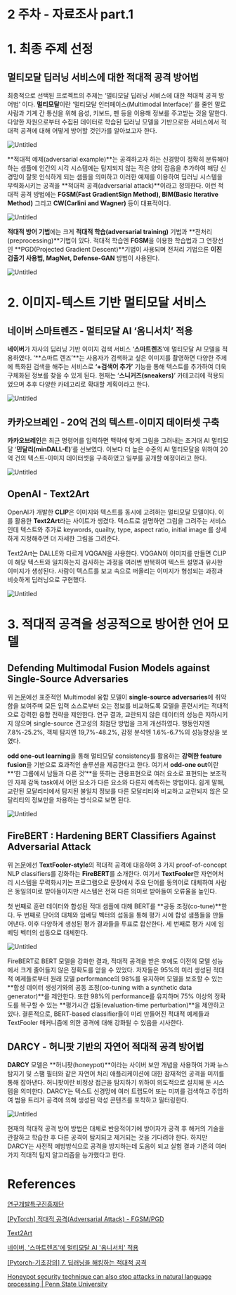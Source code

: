 # 2 주차 - 자료조사 part.1

# 1.  최종 주제 선정

## 멀티모달 딥러닝 서비스에 대한 적대적 공격 방어법

  최종적으로 선택된 프로젝트의 주제는 ‘멀티모달 딥러닝 서비스에 대한 적대적 공격 방어법’ 이다. **멀티모달**이란 ‘멀티모달 인터페이스(Multimodal Interface)’ 를 줄인 말로 사람과 기계 간 통신을 위해 음성, 키보드, 펜 등을 이용해 정보를 주고받는 것을 말한다. 다양한 자원으로부터 수집된 데이터로 학습된 딥러닝 모델을 기반으로한 서비스에서 적대적 공격에 대해 어떻게 방어할 것인가를 알아보고자 한다.

![Untitled](2%20%E1%84%8C%E1%85%AE%E1%84%8E%E1%85%A1%20-%20%E1%84%8C%E1%85%A1%E1%84%85%E1%85%AD%E1%84%8C%E1%85%A9%E1%84%89%E1%85%A1%20part%201%207f8f7d1aa976461b8e2013c66199fbae/Untitled.png)

  **적대적 예제(adversarial example)**는 공격하고자 하는 신경망이 정확히 분류해야하는 샘플에 인간의 시각 시스템에는 탐지되지 않는 적은 양의 잡음을 추가하여 해당 신경망이 잘못 인식하게 되는 샘플을 의미하고 이러한 예제를 이용하여 딥러닝 시스템을 무력화시키는 공격을 **적대적 공격(adversarial attack)**이라고 정의한다. 이런 적대적 공격 방법에는 **FGSM(Fast GradientSign Method), BIM(Basic Iterative Method)** 그리고 **CW(Carlini and Wagner)** 등이 대표적이다. 

![Untitled](2%20%E1%84%8C%E1%85%AE%E1%84%8E%E1%85%A1%20-%20%E1%84%8C%E1%85%A1%E1%84%85%E1%85%AD%E1%84%8C%E1%85%A9%E1%84%89%E1%85%A1%20part%201%207f8f7d1aa976461b8e2013c66199fbae/Untitled%201.png)

  **적대적 방어 기법**에는 크게 **적대적 학습(adversarial training)** 기법과 **전처리(preprocessing)**기법이 있다. 적대적 학습엔 **FGSM**을 이용한 학습법과 그 연장선인 **PGD(Projected Gradient Descent)**기법이 사용되며 전처리 기법으론 **이진 검출기 사용법, MagNet, Defense-GAN** 방법이 사용된다. 

![Untitled](2%20%E1%84%8C%E1%85%AE%E1%84%8E%E1%85%A1%20-%20%E1%84%8C%E1%85%A1%E1%84%85%E1%85%AD%E1%84%8C%E1%85%A9%E1%84%89%E1%85%A1%20part%201%207f8f7d1aa976461b8e2013c66199fbae/Untitled%202.png)

# 2. 이미지-텍스트 기반 멀티모달 서비스

## 네이버 스마트렌즈 - 멀티모달 AI ‘옴니서치’ 적용

  **네이버**가 자사의 딥러닝 기반 이미지 검색 서비스 ‘**스마트렌즈**’에 멀티모달 AI 모델을 적용하였다. ‘**스마트 렌즈’**는 사용자가 검색하고 싶은 이미지를 촬영하면 다양한 주제에 특화된 검색을 해주는 서비스로 **‘+검색어 추가’** 기능을 통해 텍스트를 추가하여 더욱 구체화된 정보를 찾을 수 있게 된다. 현재는 ‘**스니커즈(sneakers)**’ 카테고리에 적용되었으며 추후 다양한 카테고리로 확대할 계획이라고 한다. 

![Untitled](2%20%E1%84%8C%E1%85%AE%E1%84%8E%E1%85%A1%20-%20%E1%84%8C%E1%85%A1%E1%84%85%E1%85%AD%E1%84%8C%E1%85%A9%E1%84%89%E1%85%A1%20part%201%207f8f7d1aa976461b8e2013c66199fbae/Untitled%203.png)

## 카카오브레인 - 20억 건의 텍스트-이미지 데이터셋 구축

  **카카오브레인**은 최근 명령어를 입력하면 맥락에 맞게 그림을 그려내는 초거대 AI 멀티모달 ‘**민달리(minDALL-E)**’를 선보였다. 이보다 더 높은 수준의 AI 멀티모달을 위하여 20억 건의 텍스트-이미지 데이터셋을 구축하였고 일부를 공개할 예정이라고 한다. 

![Untitled](2%20%E1%84%8C%E1%85%AE%E1%84%8E%E1%85%A1%20-%20%E1%84%8C%E1%85%A1%E1%84%85%E1%85%AD%E1%84%8C%E1%85%A9%E1%84%89%E1%85%A1%20part%201%207f8f7d1aa976461b8e2013c66199fbae/Untitled%204.png)

## OpenAI - Text2Art

OpenAI가 개발한 **CLIP**은 이미지와 텍스트를 동시에 고려하는 멀티모달 모델이다. 이를 활용한 **Text2Art**라는 사이트가 생겼다. 텍스트로 설명하면 그림을 그려주는 서비스인데 텍스트와 추가로 keywords, quailty, type, aspect ratio, initial image 를 상세하게 지정해주면 더 자세한 그림을 그려준다.

  Text2Art는 DALLE와 다르게 VQGAN을 사용한다. VQGAN이 이미지를 만들면 CLIP이 해당 텍스트와 일치하는지 검사하는 과정을 여러번 반복하여 텍스트 설명과 유사한 이미지가 생성된다. 사람이 텍스트를 보고 속으로 떠올리는 이미지가 형성되는 과정과 비슷하게 딥러닝으로 구현했다. 

![Untitled](2%20%E1%84%8C%E1%85%AE%E1%84%8E%E1%85%A1%20-%20%E1%84%8C%E1%85%A1%E1%84%85%E1%85%AD%E1%84%8C%E1%85%A9%E1%84%89%E1%85%A1%20part%201%207f8f7d1aa976461b8e2013c66199fbae/Untitled%205.png)

# 3. 적대적 공격을 성공적으로 방어한 언어 모델

## Defending Multimodal Fusion Models against Single-Source Adversaries

  위 [논문](https://openaccess.thecvf.com/content/CVPR2021/papers/Yang_Defending_Multimodal_Fusion_Models_Against_Single-Source_Adversaries_CVPR_2021_paper.pdf)에선 표준적인 Multimodal 융합 모델이 **single-source adversaries**에 취약함을 보여주며 모든 입력 소스로부터 오는 정보를 비교하도록 모델을 훈련시키는 적대적으로 강력한 융합 전략을 제안한다. 연구 결과, 교란되지 않은 데이터의 성능은 저하시키지 않으며 single-source 견고성의 최첨단 방법을 크게 개선하였다. 행동인지엔 7.8%-25.2%, 객체 탐지엔 19,7%-48.2%, 감정 분석엔 1.6%-6.7%의 성능향상을 보였다. 

  **odd one-out learning**을 통해 멀티모달 consistency를 활용하는 **강력한 feature fusion**을 기반으로 효과적인 솔루션을 제공한다고 한다. 여기서 **odd-one out**이란 **‘한 그룹에서 남들과 다른 것’**을 뜻하는 관용표현으로 여러 요소로 표현되는 보조적인 자체 감독 task에서 어떤 요소가 다른 요소와 다른지 예측하는 방법이다. 쉽게 말해, 교란된 모달리티에서 탐지된 불일치 정보를 다른 모달리티와 비교하고 교란되지 않은 모달리티의 정보만을 차용하는 방식으로 보면 된다. 

![Untitled](2%20%E1%84%8C%E1%85%AE%E1%84%8E%E1%85%A1%20-%20%E1%84%8C%E1%85%A1%E1%84%85%E1%85%AD%E1%84%8C%E1%85%A9%E1%84%89%E1%85%A1%20part%201%207f8f7d1aa976461b8e2013c66199fbae/Untitled%206.png)

## FireBERT : Hardening BERT Classifiers Against Adversarial Attack

  위 [논문](https://arxiv.org/abs/2008.04203)에선 **TextFooler-style**의 적대적 공격에 대응하여 3 가지 proof-of-concept NLP classifiers를 강화하는 **FireBERT**를 소개한다. 여기서 **TextFooler**란 자연어처리 시스템을 무력화시키는 프로그램으로 문장에서 주요 단어를 동의어로 대체하여 사람은 동일의미로 받아들이지만 시스템은 전혀 다른 의미로 받아들여 오류율을 높인다. 

  첫 번째로 훈련 데이터와 합성된 적대 샘플에 대해 BERT를 **공동 조정(co-tune)**한다. 두 번째로 단어의 대체와 임베딩 벡터의 섭동을 통해 평가 시에 합성 샘플들을 만들어낸다. 이후 다양하게 생성된 평가 결과들을 투표로 합산한다. 세 번째로 평가 시에 임베딩 벡터의 섭동으로 대체한다. 

![Untitled](2%20%E1%84%8C%E1%85%AE%E1%84%8E%E1%85%A1%20-%20%E1%84%8C%E1%85%A1%E1%84%85%E1%85%AD%E1%84%8C%E1%85%A9%E1%84%89%E1%85%A1%20part%201%207f8f7d1aa976461b8e2013c66199fbae/Untitled%207.png)

  FireBERT로 BERT 모델을 강화한 결과, 적대적 공격을 받은 후에도 이전의 모델 성능에서 크게 줄어들지 않은 정확도를 얻을 수 있었다. 저자들은 95%의 미리 생성된 적대적 예제들로부터 원래 모델 performance의 98%를 유지하며 모델을 보호할 수 있는 **합성 데이터 생성기와의 공동 조정(co-tuning with a synthetic data generator)**를 제안한다. 또한 98%의 performance를 유지하며 75% 이상의 정확도를 복구할 수 있는 **평가시간 섭동(evaluation-time perturbation)**을 제안하고 있다. 결론적으로, BERT-based classifier들이 미리 만들어진 적대적 예제들과 TextFooler 매커니즘에 의한 공격에 대해 강화될 수 있음을 시사한다. 

## DARCY - 허니팟 기반의 자연어 적대적 공격 방어법

   **DARCY** 모델은 **허니팟(honeypot)**이라는 사이버 보안 개념을 사용하여 가짜 뉴스 탐지기 및 스팸 필터와 같은 자연어 처리 애플리케이션에 대한 잠재적인 공격을 미끼를 통해 잡아낸다. 허니팟이란 비정상 접근을 탐지하기 위하여 의도적으로 설치해 둔 시스템을 의미한다. DARCY는 텍스트 신경망에 여러 트랩도어 또는 미끼를 검색하고 주입하여 범용 트리거 공격에 의해 생성된 악성 콘텐츠를 포착하고 필터링한다. 

![Untitled](2%20%E1%84%8C%E1%85%AE%E1%84%8E%E1%85%A1%20-%20%E1%84%8C%E1%85%A1%E1%84%85%E1%85%AD%E1%84%8C%E1%85%A9%E1%84%89%E1%85%A1%20part%201%207f8f7d1aa976461b8e2013c66199fbae/Untitled%208.png)

  현재의 적대적 공격 방어 방법은 대체로 반응적이기에 방어자가 공격 후 해커의 기술을 관찰하고 학습한 후 다른 공격이 탐지되고 제거되는 것을 기다려야 한다. 하지만 DARCY는 사전적 예방방식으로 공격을 방지하는데 도움이 되고 실험 결과 기존의 여러가지 적대적 탐지 알고리즘을 능가했다고 한다. 

# References

[연구개발특구진흥재단](https://www.innopolis.or.kr/board/view?pageNum=9&rowCnt=10&no1=869&linkId=46226&menuId=MENU00999&schType=0&schText=&boardStyle=&categoryId=&continent=&country=)

[[PyTorch] 적대적 공격(Adversarial Attack) - FGSM/PGD](https://rain-bow.tistory.com/entry/%EC%A0%81%EB%8C%80%EC%A0%81-%EA%B3%B5%EA%B2%A9Adversarial-Attack-FGSMPGD)

[Text2Art](https://text2art.com/)

[네이버, '스마트렌즈'에 멀티모달 AI '옴니서치' 적용](http://www.itdaily.kr/news/articleView.html?idxno=207811)

[[Pytorch-기초강의] 7. 딥러닝을 해킹하는 적대적 공격](https://yjs-program.tistory.com/171)

[Honeypot security technique can also stop attacks in natural language processing | Penn State University](https://www.psu.edu/news/research/story/honeypot-security-technique-can-also-stop-attacks-natural-language-processing/)